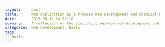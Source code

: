 ```yaml
---
layout:     post
title:      Web Application as a Process Web Development and Chemical Engineering
date:       2015-09-12 14:32:18
summary:    A reflection on the similarity between web development and chemical engineering
categories: web development, Rails
tags:
 - Rails
---
```

